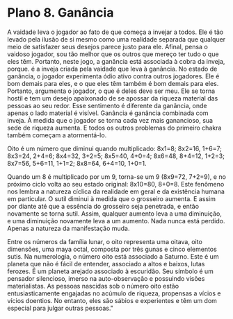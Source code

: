 # Plano 8. Ganância

A vaidade leva o jogador ao fato de que começa a invejar a todos. Ele é tão levado pela ilusão de si mesmo como uma realidade separada que qualquer meio de satisfazer seus desejos parece justo para ele. Afinal, pensa o vaidoso jogador, sou tão melhor que os outros que mereço ter tudo o que eles têm. Portanto, neste jogo, a ganância está associada à cobra da inveja, porque. é a inveja criada pela vaidade que leva à ganância. No estado de ganância, o jogador experimenta ódio ativo contra outros jogadores. Ele é bom demais para eles, e o que eles têm também é bom demais para eles. Portanto, argumenta o jogador, o que é deles deve ser meu. Ele se torna hostil e tem um desejo apaixonado de se apossar da riqueza material das pessoas ao seu redor. Esse sentimento é diferente da ganância, onde apenas o lado material é visível. Ganância é ganância combinada com inveja. À medida que o jogador se torna cada vez mais ganancioso, sua sede de riqueza aumenta. E todos os outros problemas do primeiro chakra também começam a atormentá-lo.

Oito é um número que diminui quando multiplicado: 8x1=8; 8x2=16, 1+6=7; 8x3=24, 2+4=6; 8x4=32, 3+2=5; 8x5=40, 4+0=4; 8x6=48, 8+4=12, 1+2=3; 8x7=56, 5+6=11, 1+1=2; 8x8=64, 6+4=10, 1+0=1.

Quando um 8 é multiplicado por um 9, torna-se um 9 (8x9=72, 7+2=9), e no próximo ciclo volta ao seu estado original: 8x10=80, 8+0=8. Este fenômeno nos lembra a natureza cíclica da realidade em geral e da existência humana em particular. O sutil diminui à medida que o grosseiro aumenta. E assim por diante até que a essência do grosseiro seja penetrada, e então novamente se torna sutil. Assim, qualquer aumento leva a uma diminuição, e uma diminuição novamente leva a um aumento. Nada nunca está perdido. Apenas a natureza da manifestação muda.

Entre os números da família lunar, o oito representa uma oitava, oito dimensões, uma maya octal, composta por três gunas e cinco elementos sutis. Na numerologia, o número oito está associado a Saturno. Este é um planeta que não é fácil de entender, associado a altos e baixos, lutas ferozes. É um planeta arejado associado à escuridão. Seu símbolo é um pensador silencioso, imerso na auto-observação e possuindo visões materialistas. As pessoas nascidas sob o número oito estão entusiasticamente engajadas no acúmulo de riqueza, propensas a vícios e vícios doentios. No entanto, eles são sábios e experientes e têm um dom especial para julgar outras pessoas."
